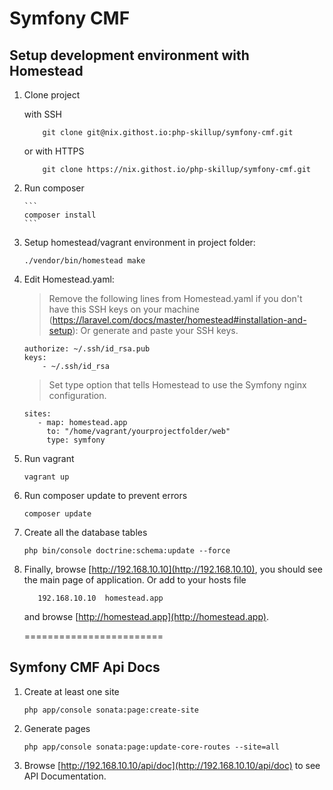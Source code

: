 Symfony CMF
========================

## Setup development environment with Homestead 

1. Clone project

    with SSH

    ```
        git clone git@nix.githost.io:php-skillup/symfony-cmf.git
    ```
    
    or with HTTPS
    
    ```
        git clone https://nix.githost.io/php-skillup/symfony-cmf.git
    ```
	
2. Run composer
   
       ```
       composer install
       ```
3. Setup homestead/vagrant environment in project folder:
	
    ```
    ./vendor/bin/homestead make
	```

4. Edit Homestead.yaml:
    > Remove the following lines from Homestead.yaml if you don't have this SSH keys on your machine (https://laravel.com/docs/master/homestead#installation-and-setup):
	> Or generate and paste your SSH keys.
    
    ```
    authorize: ~/.ssh/id_rsa.pub
    keys:
        - ~/.ssh/id_rsa
     ```
     
     > Set type option that tells Homestead to use the Symfony nginx configuration.
     
     ```
    sites:
        - map: homestead.app
          to: "/home/vagrant/yourprojectfolder/web"
          type: symfony
    ```

5. Run vagrant
	
    ```
    vagrant up
    ```
    
5. Run composer update to prevent errors
    
    ```
    composer update
    ```
    
6. Create all the database tables

    ```
    php bin/console doctrine:schema:update --force
    ```

7. Finally, browse [http://192.168.10.10](http://192.168.10.10), you should see the main page of application.
   Or add to your hosts file 
    
     ```
        192.168.10.10  homestead.app
     ```
   
     and browse [http://homestead.app](http://homestead.app).
     
     ========================
     
## Symfony CMF Api Docs
     
1. Create at least one site      
    
     ```
    php app/console sonata:page:create-site
    ```
    
2. Generate pages

    ```
    php app/console sonata:page:update-core-routes --site=all
    ```
    
3. Browse [http://192.168.10.10/api/doc](http://192.168.10.10/api/doc) to see API Documentation.